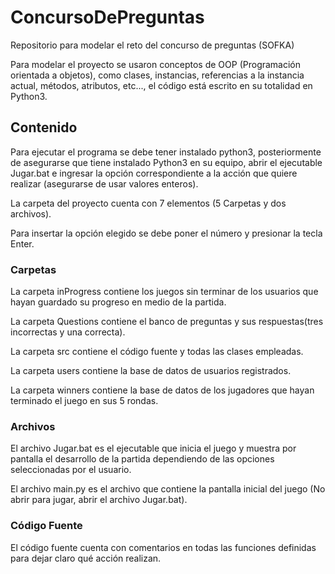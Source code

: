 # ConcursoDePreguntas
Repositorio para modelar el reto del concurso de preguntas (SOFKA)

Para modelar el proyecto se usaron conceptos de OOP (Programación orientada a objetos), como clases, instancias, referencias a la instancia actual, métodos, atributos, etc..., el código está escrito en su totalidad en Python3.

## Contenido 
Para ejecutar el programa se debe tener instalado python3, posteriormente de asegurarse que tiene instalado Python3 en su equipo, abrir el ejecutable Jugar.bat e ingresar la opción correspondiente a la acción que quiere realizar (asegurarse de usar valores enteros).

La carpeta del proyecto cuenta con 7 elementos (5 Carpetas y dos archivos).

Para insertar la opción elegido se debe poner el número y presionar la tecla Enter.

### Carpetas
La carpeta inProgress contiene los juegos sin terminar de los usuarios que hayan guardado su progreso en medio de la partida.

La carpeta Questions contiene el banco de preguntas y sus respuestas(tres incorrectas y una correcta).

La carpeta src contiene el código fuente y todas las clases empleadas.

La carpeta users contiene la base de datos de usuarios registrados.

La carpeta winners contiene la base de datos de los jugadores que hayan terminado el juego en sus 5 rondas.

### Archivos
El archivo Jugar.bat es el ejecutable que inicia el juego y muestra por pantalla el desarrollo de la partida dependiendo de las opciones seleccionadas por el usuario.

El archivo main.py es el archivo que contiene la pantalla inicial del juego (No abrir para jugar, abrir el archivo Jugar.bat).

### Código Fuente
El código fuente cuenta con comentarios en todas las funciones definidas para dejar claro qué acción realizan.
